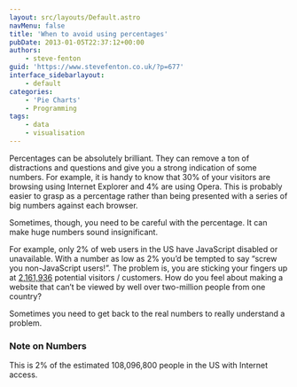 ```yaml
---
layout: src/layouts/Default.astro
navMenu: false
title: 'When to avoid using percentages'
pubDate: 2013-01-05T22:37:12+00:00
authors:
    - steve-fenton
guid: 'https://www.stevefenton.co.uk/?p=677'
interface_sidebarlayout:
    - default
categories:
    - 'Pie Charts'
    - Programming
tags:
    - data
    - visualisation
---
```


Percentages can be absolutely brilliant. They can remove a ton of distractions and questions and give you a strong indication of some numbers. For example, it is handy to know that 30% of your visitors are browsing using Internet Explorer and 4% are using Opera. This is probably easier to grasp as a percentage rather than being presented with a series of big numbers against each browser.

Sometimes, though, you need to be careful with the percentage. It can make huge numbers sound insignificant.

For example, only 2% of web users in the US have JavaScript disabled or unavailable. With a number as low as 2% you’d be tempted to say “screw you non-JavaScript users!”. The problem is, you are sticking your fingers up at [2,161,936](#f_numbers) potential visitors / customers. How do you feel about making a website that can’t be viewed by well over two-million people from one country?

Sometimes you need to get back to the real numbers to really understand a problem.

### Note on Numbers

This is 2% of the estimated 108,096,800 people in the US with Internet access.
